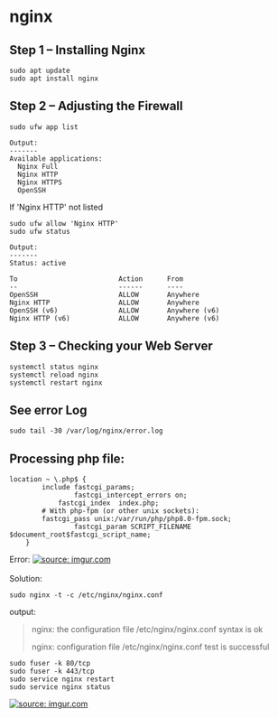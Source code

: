 # nginx

Step 1 – Installing Nginx
--------------------------
```
sudo apt update
sudo apt install nginx
```
Step 2 – Adjusting the Firewall
-------------------------------
```
sudo ufw app list
```
```
Output:
-------
Available applications:
  Nginx Full
  Nginx HTTP
  Nginx HTTPS
  OpenSSH
```
If 'Nginx HTTP' not listed
```
sudo ufw allow 'Nginx HTTP'
sudo ufw status
```
```
Output:
-------
Status: active

To                         Action      From
--                         ------      ----
OpenSSH                    ALLOW       Anywhere                  
Nginx HTTP                 ALLOW       Anywhere                  
OpenSSH (v6)               ALLOW       Anywhere (v6)             
Nginx HTTP (v6)            ALLOW       Anywhere (v6)
```
Step 3 – Checking your Web Server
---------------------------------
```
systemctl status nginx
systemctl reload nginx
systemctl restart nginx
```
See error Log
--------------
```
sudo tail -30 /var/log/nginx/error.log
```
Processing php file:
--------------------
```
location ~ \.php$ {
		include fastcgi_params;
                fastcgi_intercept_errors on;
	        fastcgi_index  index.php;
		# With php-fpm (or other unix sockets):
		fastcgi_pass unix:/var/run/php/php8.0-fpm.sock;
                fastcgi_param SCRIPT_FILENAME $document_root$fastcgi_script_name;
	}
```

Error:
<a href="https://imgur.com/DeeoTZw"><img src="https://i.imgur.com/DeeoTZw.png" title="source: imgur.com" /></a><br/><br/>
Solution:
```
sudo nginx -t -c /etc/nginx/nginx.conf
```
output:
> nginx: the configuration file /etc/nginx/nginx.conf syntax is ok
>
> nginx: configuration file /etc/nginx/nginx.conf test is successful

```
sudo fuser -k 80/tcp
sudo fuser -k 443/tcp
sudo service nginx restart
sudo service nginx status
```
<a href="https://imgur.com/lvJkgZA"><img src="https://i.imgur.com/lvJkgZA.png" title="source: imgur.com" /></a><br/><br/>
